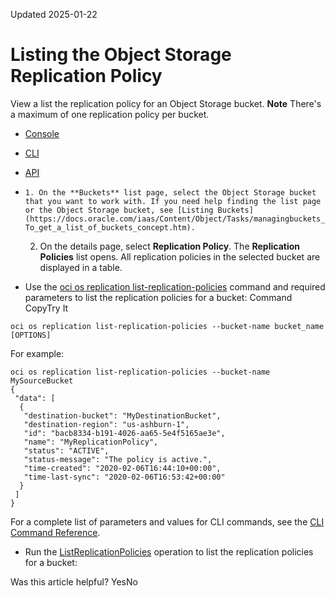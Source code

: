 Updated 2025-01-22
# Listing the Object Storage Replication Policy
View a list the replication policy for an Object Storage bucket.
**Note**
There's a maximum of one replication policy per bucket.
  * [Console](https://docs.oracle.com/en-us/iaas/Content/Object/Tasks/usingreplication_topic-To_list_replication_policies.htm)
  * [CLI](https://docs.oracle.com/en-us/iaas/Content/Object/Tasks/usingreplication_topic-To_list_replication_policies.htm)
  * [API](https://docs.oracle.com/en-us/iaas/Content/Object/Tasks/usingreplication_topic-To_list_replication_policies.htm)


  *     1. On the **Buckets** list page, select the Object Storage bucket that you want to work with. If you need help finding the list page or the Object Storage bucket, see [Listing Buckets](https://docs.oracle.com/iaas/Content/Object/Tasks/managingbuckets_topic-To_get_a_list_of_buckets_concept.htm).
    2. On the details page, select **Replication Policy**.
The **Replication Policies** list opens. All replication policies in the selected bucket are displayed in a table.
  * Use the [oci os replication list-replication-policies](https://docs.oracle.com/iaas/tools/oci-cli/latest/oci_cli_docs/cmdref/os/replication/list-replication-policies.html) command and required parameters to list the replication policies for a bucket:
Command
CopyTry It
```
oci os replication list-replication-policies --bucket-name bucket_name [OPTIONS]
```

For example:
```
oci os replication list-replication-policies --bucket-name MySourceBucket
{
 "data": [
  {
   "destination-bucket": "MyDestinationBucket",
   "destination-region": "us-ashburn-1",
   "id": "bacb8334-b191-4026-aa65-5e4f5165ae3e",
   "name": "MyReplicationPolicy",
   "status": "ACTIVE",
   "status-message": "The policy is active.",
   "time-created": "2020-02-06T16:44:10+00:00",
   "time-last-sync": "2020-02-06T16:53:42+00:00"
  }
 ]
}
```

For a complete list of parameters and values for CLI commands, see the [CLI Command Reference](https://docs.oracle.com/iaas/tools/oci-cli/latest).
  * Run the [ListReplicationPolicies](https://docs.oracle.com/iaas/api/#/en/objectstorage/latest/Replication/ListReplicationPolicies) operation to list the replication policies for a bucket:


Was this article helpful?
YesNo

